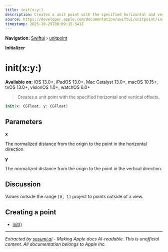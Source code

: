 ```yaml
---
title: init(x:y:)
description: Creates a unit point with the specified horizontal and vertical offsets.
source: https://developer.apple.com/documentation/swiftui/unitpoint/init(x:y:)
timestamp: 2025-10-29T00:09:15.541Z
---
```


**Navigation:** [Swiftui](/documentation/swiftui) › [unitpoint](/documentation/swiftui/unitpoint)

**Initializer**

# init(x:y:)

**Available on:** iOS 13.0+, iPadOS 13.0+, Mac Catalyst 13.0+, macOS 10.15+, tvOS 13.0+, visionOS 1.0+, watchOS 6.0+

> Creates a unit point with the specified horizontal and vertical offsets.

```swift
init(x: CGFloat, y: CGFloat)
```

## Parameters

**x**

The normalized distance from the origin to the point in the horizontal direction.



**y**

The normalized distance from the origin to the point in the vertical direction.



## Discussion

Values outside the range `[0, 1]` project to points outside of a view.

## Creating a point

- [init()](/documentation/swiftui/unitpoint/init())

---

*Extracted by [sosumi.ai](https://sosumi.ai) - Making Apple docs AI-readable.*
*This is unofficial content. All documentation belongs to Apple Inc.*
